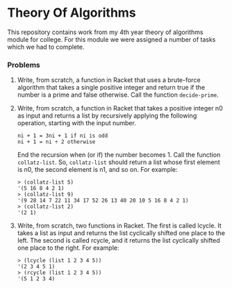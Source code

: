 # Theory Of Algorithms
This repository contains work from my 4th year theory of algorithms module for college. For this module we were assigned a number of tasks which we had to complete.

### Problems
1. Write, from scratch, a function in Racket that uses a brute-force algorithm that takes a single positive integer and return true if the number is a prime and false otherwise. Call the function `decide-prime`.

2. Write, from scratch, a function in Racket that takes a positive integer n0 as input and returns a list by recursively applying the following operation, starting with the input number.

    ```
    ni + 1 = 3ni + 1 if ni is odd
    ni + 1 = ni ÷ 2 otherwise
    ```

   End the recursion when (or if) the number becomes 1. Call the function `collatz-list`. So, `collatz-list` should return a list whose first element is n0, the second element is n1, and so on. For example:

    ```
    > (collatz-list 5)
    '(5 16 8 4 2 1)
    > (collatz-list 9)
    '(9 28 14 7 22 11 34 17 52 26 13 40 20 10 5 16 8 4 2 1)
    > (collatz-list 2)
    '(2 1)
    ```

3. Write, from scratch, two functions in Racket. The first is called lcycle. It takes a list as input and returns the list cyclically shifted one place to the left. The second is called rcycle, and it returns the list cyclically shifted one place to the right. For example:

    ```
    > (lcycle (list 1 2 3 4 5))
    '(2 3 4 5 1)
    > (rcycle (list 1 2 3 4 5))
    '(5 1 2 3 4)
    ```
